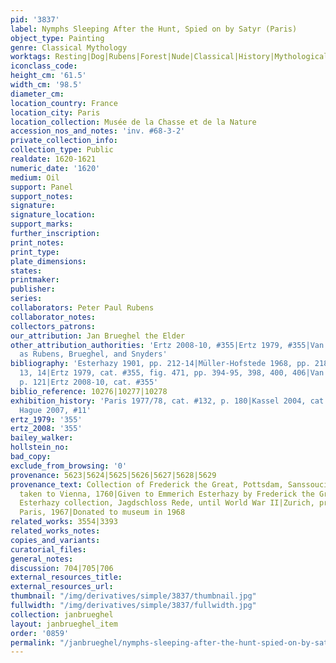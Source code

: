 ```yaml
---
pid: '3837'
label: Nymphs Sleeping After the Hunt, Spied on by Satyr (Paris)
object_type: Painting
genre: Classical Mythology
worktags: Resting|Dog|Rubens|Forest|Nude|Classical|History|Mythological
iconclass_code:
height_cm: '61.5'
width_cm: '98.5'
diameter_cm:
location_country: France
location_city: Paris
location_collection: Musée de la Chasse et de la Nature
accession_nos_and_notes: 'inv. #68-3-2'
private_collection_info:
collection_type: Public
realdate: 1620-1621
numeric_date: '1620'
medium: Oil
support: Panel
support_notes:
signature:
signature_location:
support_marks:
further_inscription:
print_notes:
print_type:
plate_dimensions:
states:
printmaker:
publisher:
series:
collaborators: Peter Paul Rubens
collaborator_notes:
collectors_patrons:
our_attribution: Jan Brueghel the Elder
other_attribution_authorities: 'Ertz 2008-10, #355|Ertz 1979, #355|Van Mulders 2000
  as Rubens, Brueghel, and Snyders'
bibliography: 'Esterhazy 1901, pp. 212-14|Müller-Hofstede 1968, pp. 218-19, fig.s
  13, 14|Ertz 1979, cat. #355, fig. 471, pp. 394-95, 398, 400, 406|Van Mulders 2000,
  p. 121|Ertz 2008-10, cat. #355'
biblio_reference: 10276|10277|10278
exhibition_history: 'Paris 1977/78, cat. #132, p. 180|Kassel 2004, cat. #22|Los Angeles/The
  Hague 2007, #11'
ertz_1979: '355'
ertz_2008: '355'
bailey_walker:
hollstein_no:
bad_copy:
exclude_from_browsing: '0'
provenance: 5623|5624|5625|5626|5627|5628|5629
provenance_text: Collection of Frederick the Great, Pottsdam, Sanssouci|Looted and
  taken to Vienna, 1760|Given to Emmerich Esterhazy by Frederick the Great in 1763|In
  Esterhazy collection, Jagdschloss Rede, until World War II|Zurich, private collection|Sold
  Paris, 1967|Donated to museum in 1968
related_works: 3554|3393
related_works_notes:
copies_and_variants:
curatorial_files:
general_notes:
discussion: 704|705|706
external_resources_title:
external_resources_url:
thumbnail: "/img/derivatives/simple/3837/thumbnail.jpg"
fullwidth: "/img/derivatives/simple/3837/fullwidth.jpg"
collection: janbrueghel
layout: janbrueghel_item
order: '0859'
permalink: "/janbrueghel/nymphs-sleeping-after-the-hunt-spied-on-by-satyr-paris"
---
```

